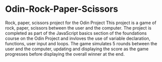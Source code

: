 # Odin-Rock-Paper-Scissors
Rock, paper, scissors project for the Odin Project
This project is a game of rock, paper, scissors between the user and the computer. The project is completed as part of the JavaScript basics section of the foundations course on the Odin Project and invloves the use of variable declaration, functions, user input and loops. The game simulates 5 rounds between the user and the computer, updating and displaying the score as the game progresses before displaying the overall winner at the end.